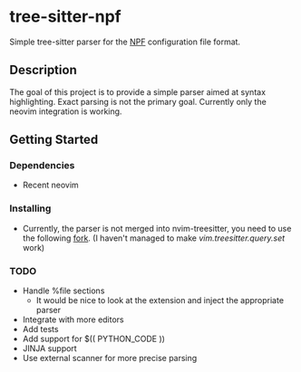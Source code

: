 # tree-sitter-npf

Simple tree-sitter parser for the [NPF](https://github.com/tbarbette/npf) configuration file format.

## Description

The goal of this project is to provide a simple parser aimed at syntax highlighting. Exact parsing is not the primary goal. Currently only the neovim integration is working. 

## Getting Started

### Dependencies

* Recent neovim

### Installing

* Currently, the parser is not merged into nvim-treesitter, you need to use the following [fork](https://github.com/ntyunyayev/nvim-treesitter). (I haven't managed to make *vim.treesitter.query.set* work)

### TODO

* Handle %file sections
    * It would be nice to look at the extension and inject the appropriate parser
* Integrate with more editors 
* Add tests
* Add support for $(( PYTHON_CODE ))
* JINJA support
* Use external scanner for more precise parsing


